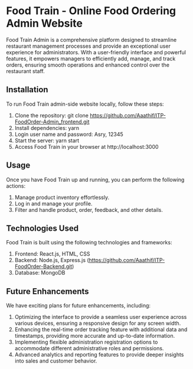 # Food Train - Online Food Ordering Admin Website

Food Train Admin is a comprehensive platform designed to streamline restaurant management processes and provide an exceptional user experience for administrators. With a user-friendly interface and powerful features, it empowers managers to efficiently add, manage, and track orders, ensuring smooth operations and enhanced control over the restaurant staff.

## Installation
To run Food Train admin-side website locally, follow these steps:

  1. Clone the repository: git clone https://github.com/Aaathif/ITP-FoodOrder-Admin_frontend.git
  2. Install dependencies: yarn
  3. Login user name and password: Asry, 12345
  4. Start the server: yarn start
  5. Access Food Train in your browser at http://localhost:3000

## Usage
Once you have Food Train up and running, you can perform the following actions:

  1. Manage product inventory effortlessly.
  2. Log in and manage your profile.
  3. Filter and handle product, order, feedback, and other details.

## Technologies Used
Food Train is built using the following technologies and frameworks:

  1. Frontend: React.js, HTML, CSS
  2. Backend: Node.js, Express.js (https://github.com/Aaathif/ITP-FoodOrder-Backend.git)
  3. Database: MongoDB  

## Future Enhancements
We have exciting plans for future enhancements, including:

  1. Optimizing the interface to provide a seamless user experience across various devices, ensuring a responsive design for any screen width.
  2. Enhancing the real-time order tracking feature with additional data and timestamps, providing more accurate and up-to-date information.
  3. Implementing flexible administration registration options to accommodate different administrative roles and permissions.
  4. Advanced analytics and reporting features to provide deeper insights into sales and customer behavior.

